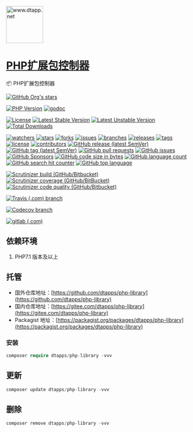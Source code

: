 <img width="100" src="https://kodo-cdn.dtapp.net/04/999e9f2f06d396968eacc10ce9bc8a.png" alt="www.dtapp.net"/>

<h1><a href="https://www.dtapp.net/">PHP扩展包控制器</a></h1>

📦 PHP扩展包控制器

[comment]: <> (dtapps)
[![GitHub Org's stars](https://img.shields.io/github/stars/dtapps)](https://github.com/dtapps)

[comment]: <> (php)
[![PHP Version](https://img.shields.io/badge/php-%3E%3D7.2-8892BF.svg)](http://www.php.net/)
[![godoc](https://pkg.go.dev/badge/github.com/dtapps/php-library?status.svg)](https://pkg.go.dev/github.com/dtapps/php-library)

[comment]: <> (packagist.org)
[![License](https://poser.pugx.org/dtapps/php-library/license)](https://packagist.org/packages/dtapps/php-library)
[![Latest Stable Version](https://poser.pugx.org/dtapps/php-library/v/stable)](https://packagist.org/packages/dtapps/php-library)
[![Latest Unstable Version](https://poser.pugx.org/dtapps/php-library/v/unstable)](https://packagist.org/packages/dtapps/php-library)
[![Total Downloads](https://poser.pugx.org/dtapps/php-library/downloads)](https://packagist.org/packages/dtapps/php-library)

[comment]: <> (github.com)
[![watchers](https://badgen.net/github/watchers/dtapps/php-library)](https://github.com/dtapps/php-library/watchers)
[![stars](https://badgen.net/github/stars/dtapps/php-library)](https://github.com/dtapps/php-library/stargazers)
[![forks](https://badgen.net/github/forks/dtapps/php-library)](https://github.com/dtapps/php-library/network/members)
[![issues](https://badgen.net/github/issues/dtapps/php-library)](https://github.com/dtapps/php-library/issues)
[![branches](https://badgen.net/github/branches/dtapps/php-library)](https://github.com/dtapps/php-library/branches)
[![releases](https://badgen.net/github/releases/dtapps/php-library)](https://github.com/dtapps/php-library/releases)
[![tags](https://badgen.net/github/tags/dtapps/php-library)](https://github.com/dtapps/php-library/tags)
[![license](https://badgen.net/github/license/dtapps/php-library)](https://github.com/dtapps/php-library/blob/v6/LICENSE)
[![contributors](https://badgen.net/github/contributors/dtapps/php-library)](https://github.com/dtapps/php-library/CONTRIBUTING.md)
[![GitHub release (latest SemVer)](https://img.shields.io/github/v/release/dtapps/php-library)](https://github.com/dtapps/php-library/releases)
[![GitHub tag (latest SemVer)](https://img.shields.io/github/v/tag/dtapps/php-library)](https://github.com/dtapps/php-library/tags)
[![GitHub pull requests](https://img.shields.io/github/issues-pr/dtapps/php-library)](https://github.com/dtapps/php-library/pulls)
[![GitHub issues](https://img.shields.io/github/issues/dtapps/php-library)](https://github.com/dtapps/php-library/issues)
[![GitHub Sponsors](https://img.shields.io/github/sponsors/dtapps)](https://github.com/dtapps/php-library/FUNDING.yml)
[![GitHub code size in bytes](https://img.shields.io/github/languages/code-size/dtapps/php-library)](https://github.com/dtapps/php-library)
[![GitHub language count](https://img.shields.io/github/languages/count/dtapps/php-library)](https://github.com/dtapps/php-library)
[![GitHub search hit counter](https://img.shields.io/github/search/dtapps/php-library/php)](https://github.com/dtapps/php-library)
[![GitHub top language](https://img.shields.io/github/languages/top/dtapps/php-library)](https://github.com/dtapps/php-library)

[comment]: <> (scrutinizer-ci.com)
[![Scrutinizer build (GitHub/Bitbucket)](https://img.shields.io/scrutinizer/build/g/dtapps/php-library/v6)](https://scrutinizer-ci.com/g/dtapps/php-library)
[![Scrutinizer coverage (GitHub/BitBucket)](https://img.shields.io/scrutinizer/coverage/g/dtapps/php-library/v6)](https://scrutinizer-ci.com/g/dtapps/php-library)
[![Scrutinizer code quality (GitHub/Bitbucket)](https://img.shields.io/scrutinizer/quality/g/dtapps/php-library/v6)](https://scrutinizer-ci.com/g/dtapps/php-library)

[comment]: <> (www.travis-ci.com)
[![Travis (.com) branch](https://img.shields.io/travis/com/dtapps/php-library/v6)](https://www.travis-ci.com/github/dtapps/php-library)

[comment]: <> (app.codecov.io)
[![Codecov branch](https://img.shields.io/codecov/c/github/dtapps/php-library/v6)](https://app.codecov.io/gh/dtapps/php-library)

[comment]: <> (gitlab.com)
[![gitlab (.com)](https://gitlab.com/dtapps/php-library/badges/v6/pipeline.svg)](https://gitlab.com/dtapps/php-library)

## 依赖环境

1. PHP7.1 版本及以上

## 托管

- 国外仓库地址：[https://github.com/dtapps/php-library](https://github.com/dtapps/php-library)
- 国内仓库地址：[https://gitee.com/dtapps/php-library](https://gitee.com/dtapps/php-library)
- Packagist
  地址：[https://packagist.org/packages/dtapps/php-library](https://packagist.org/packages/dtapps/php-library)
  
### 安装

```php
composer require dtapps/php-library -vvv
```

## 更新

```php
composer update dtapps/php-library -vvv
```

## 删除

```php
composer remove dtapps/php-library -vvv
```